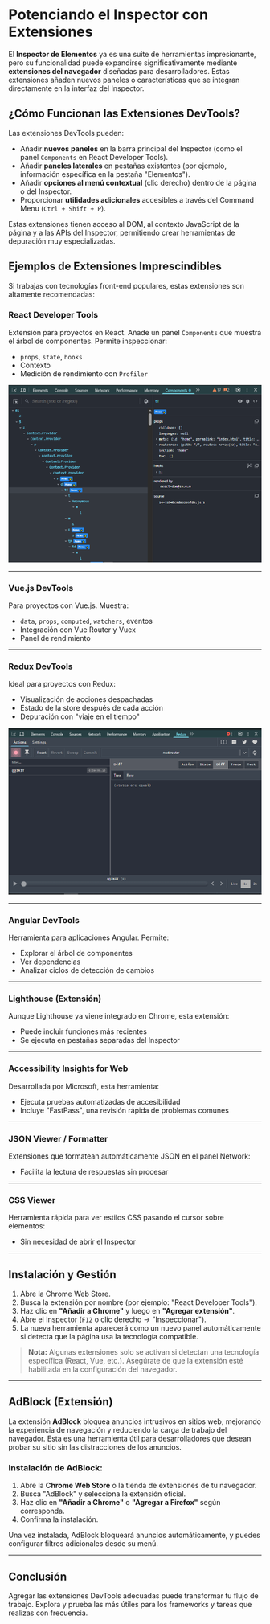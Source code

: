 # Potenciando el Inspector con Extensiones

El **Inspector de Elementos** ya es una suite de herramientas impresionante, pero su funcionalidad puede expandirse significativamente mediante **extensiones del navegador** diseñadas para desarrolladores. Estas extensiones añaden nuevos paneles o características que se integran directamente en la interfaz del Inspector.

## ¿Cómo Funcionan las Extensiones DevTools?

Las extensiones DevTools pueden:

- Añadir **nuevos paneles** en la barra principal del Inspector (como el panel `Components` en React Developer Tools).
- Añadir **paneles laterales** en pestañas existentes (por ejemplo, información específica en la pestaña "Elementos").
- Añadir **opciones al menú contextual** (clic derecho) dentro de la página o del Inspector.
- Proporcionar **utilidades adicionales** accesibles a través del Command Menu (`Ctrl + Shift + P`).

Estas extensiones tienen acceso al DOM, al contexto JavaScript de la página y a las APIs del Inspector, permitiendo crear herramientas de depuración muy especializadas.

## Ejemplos de Extensiones Imprescindibles

Si trabajas con tecnologías front-end populares, estas extensiones son altamente recomendadas:

### React Developer Tools

Extensión para proyectos en React. Añade un panel `Components` que muestra el árbol de componentes. Permite inspeccionar:

- `props`, `state`, `hooks`
- Contexto
- Medición de rendimiento con `Profiler`

<div class="text--center">
  <img alt="Panel Components de React Developer Tools" src="/img/extension-react-detallado.png" />
</div>

---

### Vue.js DevTools

Para proyectos con Vue.js. Muestra:

- `data`, `props`, `computed`, `watchers`, eventos
- Integración con Vue Router y Vuex
- Panel de rendimiento

---

### Redux DevTools

Ideal para proyectos con Redux:

- Visualización de acciones despachadas
- Estado de la store después de cada acción
- Depuración con "viaje en el tiempo"

<div class="text--center">
  <img alt="Panel Components de Redux DevTools" src="/img/extension-redux-detallado.png" />
</div>

---

### Angular DevTools

Herramienta para aplicaciones Angular. Permite:

- Explorar el árbol de componentes
- Ver dependencias
- Analizar ciclos de detección de cambios

---

### Lighthouse (Extensión)

Aunque Lighthouse ya viene integrado en Chrome, esta extensión:

- Puede incluir funciones más recientes
- Se ejecuta en pestañas separadas del Inspector

---

### Accessibility Insights for Web

Desarrollada por Microsoft, esta herramienta:

- Ejecuta pruebas automatizadas de accesibilidad
- Incluye "FastPass", una revisión rápida de problemas comunes

---

### JSON Viewer / Formatter

Extensiones que formatean automáticamente JSON en el panel Network:

- Facilita la lectura de respuestas sin procesar

---

### CSS Viewer

Herramienta rápida para ver estilos CSS pasando el cursor sobre elementos:

- Sin necesidad de abrir el Inspector

---

## Instalación y Gestión

1. Abre la Chrome Web Store.
2. Busca la extensión por nombre (por ejemplo: "React Developer Tools").
3. Haz clic en **"Añadir a Chrome"** y luego en **"Agregar extensión"**.
4. Abre el Inspector (`F12` o clic derecho → "Inspeccionar").
5. La nueva herramienta aparecerá como un nuevo panel automáticamente si detecta que la página usa la tecnología compatible.

> **Nota:** Algunas extensiones solo se activan si detectan una tecnología específica (React, Vue, etc.). Asegúrate de que la extensión esté habilitada en la configuración del navegador.

---

## AdBlock (Extensión)

La extensión **AdBlock** bloquea anuncios intrusivos en sitios web, mejorando la experiencia de navegación y reduciendo la carga de trabajo del navegador. Esta es una herramienta útil para desarrolladores que desean probar su sitio sin las distracciones de los anuncios.

### Instalación de AdBlock:

1. Abre la **Chrome Web Store** o la tienda de extensiones de tu navegador.
2. Busca "AdBlock" y selecciona la extensión oficial.
3. Haz clic en **"Añadir a Chrome"** o **"Agregar a Firefox"** según corresponda.
4. Confirma la instalación.

Una vez instalada, AdBlock bloqueará anuncios automáticamente, y puedes configurar filtros adicionales desde su menú.

---

## Conclusión

Agregar las extensiones DevTools adecuadas puede transformar tu flujo de trabajo. Explora y prueba las más útiles para los frameworks y tareas que realizas con frecuencia.